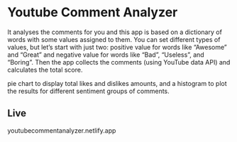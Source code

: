 # Youtube Comment Analyzer
It analyses the comments for you and this app is based on a dictionary of words with some values assigned to them. You can set different types of values, but let’s start with just two: positive value for words like “Awesome” and “Great” and negative value for words like “Bad”, “Useless”, and “Boring”.  Then the app collects the comments (using YouTube data API) and calculates the total score. 

pie chart to display total likes and dislikes amounts, and a histogram to plot the results for different sentiment groups of comments. 

## Live
youtubecommentanalyzer.netlify.app
